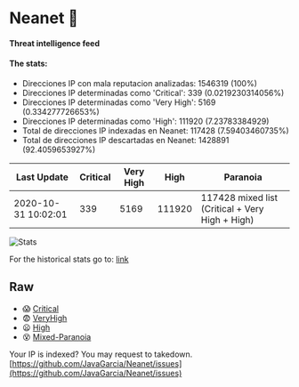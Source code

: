 # Neanet :hocho:
#### Threat intelligence feed
#### The stats:

- Direcciones IP con mala reputacion analizadas: 1546319 (100%)
- Direcciones IP determinadas como 'Critical':  339 (0.0219230314056%)
- Direcciones IP determinadas como 'Very High':  5169 (0.334277726653%)
- Direcciones IP determinadas como 'High':  111920 (7.23783384929)
- Total de direcciones IP indexadas en Neanet:  117428 (7.59403460735%)
- Total de direcciones IP descartadas en Neanet:  1428891 (92.4059653927%)

| Last Update | Critical | Very High | High | Paranoia |
| --- | --- | --- | --- | --- |
| 2020-10-31 10:02:01 | 339 | 5169 | 111920 | 117428 mixed list (Critical + Very High + High)|

![Stats](https://docs.google.com/spreadsheets/d/e/2PACX-1vSnaNMIXVabIpDJjufMlzH7poXnshF3mgd8Is1g9ytUEzVsP5my4Trn8f-xkoLLQ38xpL3HtmUexLo6/pubchart?oid=501124687&format=image)

For the historical stats go to: [link](/stats.csv)
## Raw
- :scream: [Critical](https://raw.githubusercontent.com/JavaGarcia/Neanet/master/blacklists/neanet_critical.txt)
- :fearful: [VeryHigh](https://raw.githubusercontent.com/JavaGarcia/Neanet/master/blacklists/neanet_veryHigh.txtt)
- :frowning: [High](https://raw.githubusercontent.com/JavaGarcia/Neanet/master/blacklists/neanet_high.txt)
- :dizzy_face: [Mixed-Paranoia](https://raw.githubusercontent.com/JavaGarcia/Neanet/master/blacklists/neanet_all.txt)


Your IP is indexed? You may request to takedown. [https://github.com/JavaGarcia/Neanet/issues](https://github.com/JavaGarcia/Neanet/issues)






































































































































































































































































































































































































































































































































































































































































































































































































































































































































































































































































































































































































































































































































































































































































































































































































































































































































































































































































